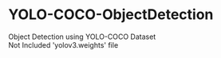 # YOLO-COCO-ObjectDetection
Object Detection using YOLO-COCO Dataset
<br />Not Included 'yolov3.weights' file
